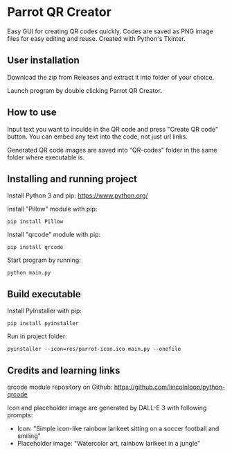 # Parrot QR Creator

Easy GUI for creating QR codes quickly. Codes are saved as PNG image files for easy editing and reuse. Created with Python's Tkinter.

## User installation

Download the zip from Releases and extract it into folder of your choice.

Launch program by double clicking Parrot QR Creator.

## How to use

Input text you want to inculde in the QR code and press "Create QR code" button. You can embed any text into the code, not just url links.

Generated QR code images are saved into "QR-codes" folder in the same folder where executable is.

## Installing and running project

Install Python 3 and pip: https://www.python.org/

Install "Pillow" module with pip:

```
pip install Pillow
```

Install "qrcode" module with pip:

```
pip install qrcode
```

Start program by running:

```
python main.py
```

## Build executable

Install PyInstaller with pip:

```
pip install pyinstaller
```

Run in project folder:

```
pyinstaller --icon=res/parrot-icon.ico main.py --onefile
```

## Credits and learning links

qrcode module repository on Github: https://github.com/lincolnloop/python-qrcode

Icon and placeholder image are generated by DALL-E 3 with following prompts:

- Icon: "Simple icon-like rainbow larikeet sitting on a soccer football and smiling"
- Placeholder image: "Watercolor art, rainbow larikeet in a jungle"
